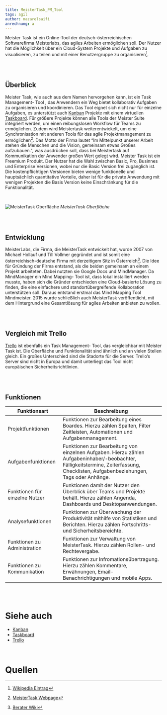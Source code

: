 ```yaml
---
title: MeisterTask_PM_Tool
tags: agil
author: nazarelsaifi
anrechnung: a
---
```

Meister Task ist ein Online-Tool der deutsch-österreichischen Softwarefirma Meisterlabs, das agiles Arbeiten ermöglichen soll. Der Nutzer hat die Möglichkeit über ein Cloud-System Projekte und Aufgaben zu visualisieren, zu teilen und mit einer Benutzergruppe zu organisieren[^2].


<br>
<br>

## Überblick

Meister Task, wie auch aus dem Namen hervorgehen kann, ist ein Task Management- Tool , das Anwendern ein Weg bietet kollaborativ Aufgaben zu organisieren und koordinieren. Das Tool eignet sich nicht nur für einzelne Aufgaben, es unterstützt auch [Kanban](https://github.com/nazarelsaif/ManagingProjectsSuccessfully.github.io/blob/main/kb/Kanban.md) Projekte mit einem virtuellen [Taskboard](https://github.com/nazarelsaifi/ManagingProjectsSuccessfully.github.io/blob/main/kb/Taskboard.md). Für größere Projekte können alle Tools der Meister Suite integriert werden, um einen reibungslosen Workflow für Teams zu ermöglichen. Zudem wird Meistertask weiterentwickelt, um eine Synchronisation mit anderen Tools für das agile Projektmanagement zu ermöglichen[^1]. Das Motto der Firma lautet “Im Mittelpunkt unserer Arbeit stehen die Menschen und die Vision, gemeinsam etwas Großes aufzubauen.", was ausdrücken soll, dass bei Meistertask auf Kommunikation der Anwender großen Wert gelegt wird. Meister Task ist ein Freemium Produkt. Der Nutzer hat die Wahl zwischen Basic, Pro, Businnes und Enterprise Versionen, wobei nur die Basic Version frei zugänglich ist. Die kostenpflichtigen Versionen bieten wenige funktionelle und hauptsächlich quantitative Vorteile, daher ist für die private Anwendung mit wenigen Projekten die Basis Version keine Einschränkung für die Funktionalität.

<br>

![MeisterTask Oberfläche](MeisterTask_PM_Tool/Meister_Task_Oberfläche.png)
*MeisterTask Oberfläche*

<br>
<br>

## Entwicklung

MeisterLabs, die Firma, die MeisterTask entwickelt hat, wurde 2007 von Michael Hollauf und Till Vollmer gegründet und ist somit eine österreichisch-deutsche Firma mit derzeitigem Sitz in Österreich[^3]. Die Idee für Gründung der Firma entstand, als die beiden gemeinsam an einem Projekt arbeiteten. Dabei nutzten sie Google Docs und MindManager. Da MindManager ein Mind Mapping- Tool ist, dass lokal installiert werden musste, haben sich die Gründer entschieden eine Cloud-basierte Lösung zu finden, die eine einfachere und standortübergreifende Kollaboration unterstützen soll. Daraus entstand erstmal das Mind Mapping Tool Mindmeister. 2015 wurde schließlich auch MeisterTask veröffentlicht, mit dem Hintergrund eine Gesamtlösung für agiles Arbeiten anbieten zu wollen.

<br>
<br>

## Vergleich mit Trello

[Trello](https://github.com/nazarelsaifi/ManagingProjectsSuccessfully.github.io/blob/main/kb/Trello_PM_Tool.md) ist ebenfalls ein Task Management- Tool, das vergleichbar mit Meister Task ist. Die Oberfläche und Funktionalität sind ähnlich und an vielen Stellen gleich. Ein großes Unterschied sind die Stadorte für die Server. Trello’s Server sind nicht in Europa und damit unterliegt das Tool nicht europäischen Sicherheitsrichtlinien. 

<br>
<br>

## Funktionen

| Funktionsart  | Beschreibung |
| ------------- | ------------- |
| Projektfunktionen  | Funktionen zur Bearbeitung eines Boardes. Hierzu zählen Spalten, Filter Zeitleisten, Automationen und Aufgabenmanagement. |
| Aufgabenfunktionen  | Funktionen zur Bearbeitung von einzelnen Aufgaben. Hierzu zählen Aufgabeninhaber/-beobachter, Fälligkeitstermine, Zeiterfassung, Checklisten, Aufgabenbeziehungen, Tags oder Anhänge.  |
| Funktionen für einzelne Nutzer  | Funktionen damit der Nutzer den Überblick über Teams und Projekte behält. Hierzu zählen Angenda, Dashboards und Desktopanwendungen.   |
| Analysefunktionen  | Funktionen zur Überwachung der Produktivität mithilfe von Statistiken und Berichten. Hierzu zählen Fortschritts- und Sicherheitsbereichte.  |
| Funktionen zu Administration  | Funktionen zur Verwaltung von MeisterTask. Hierzu zählen Rollen- und Rechtevergabe.   |
| Funktionen zu Kommunikation  | Funktionen zur Infromationsübertragung. Hierzu zählen Kommentare, Erwähnungen, Email-Benachrichtigungen und mobile Apps.  |


<br>
<br>


# Siehe auch

* [Kanban](https://github.com/nazarelsaifi/ManagingProjectsSuccessfully.github.io/blob/main/kb/Kanban.md)
* [Taskboard](https://github.com/nazarelsaifi/ManagingProjectsSuccessfully.github.io/blob/main/kb/Taskboard.md)
* [Trello](https://github.com/nazarelsaifi/ManagingProjectsSuccessfully.github.io/blob/main/kb/Trello_PM_Tool.md)

<br>

# Quellen

[^1]: [MeisterTask Webpage](https://www.meistertask.com/)
[^2]: [Wikipedia Eintrag](https://en.wikipedia.org/wiki/MindMeister)
[^3]: [Berater Wiki](https://www.berater-wiki.de/Meistertask)



